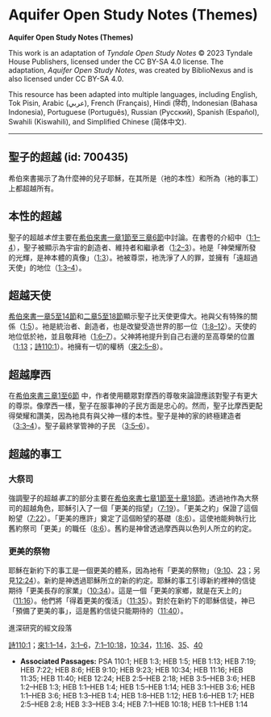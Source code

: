 # Aquifer Open Study Notes (Themes)

**Aquifer Open Study Notes (Themes)**

This work is an adaptation of *Tyndale Open Study Notes* © 2023 Tyndale House Publishers, licensed under the CC BY\-SA 4\.0 license. The adaptation, *Aquifer Open Study Notes*, was created by BiblioNexus and is also licensed under CC BY\-SA 4\.0\.

This resource has been adapted into multiple languages, including English, Tok Pisin, Arabic (عربي), French (Français), Hindi (हिंदी), Indonesian (Bahasa Indonesia), Portuguese (Português), Russian (Русский), Spanish (Español), Swahili (Kiswahili), and Simplified Chinese (简体中文).



--------------------------------

## 聖子的超越 (id: 700435)

希伯來書揭示了為什麼神的兒子耶穌，在其所是（衪的本性）和所為（衪的事工）上都超越所有。

本性的超越
-----

聖子的超越*本性*主要在[希伯來書一章1節至三章6節](https://ref.ly/Heb1:1-Heb3:6)中討論。在書卷的介紹中（[1:1–4](https://ref.ly/Heb1:1-Heb1:4)），聖子被顯示為宇宙的創造者、維持者和繼承者（[1:2–3](https://ref.ly/Heb1:2-Heb1:3)）。衪是「神榮耀所發的光輝，是神本體的真像」（[1:3](https://ref.ly/Heb1:3)）。衪被尊崇，衪洗淨了人的罪，並擁有「遠超過天使」的地位（[1:3–4](https://ref.ly/Heb1:3-Heb1:4)）。

超越天使
----

[希伯來書一章5至14節](https://ref.ly/Heb1:5-Heb1:14)和[二章5至18節](https://ref.ly/Heb2:5-Heb2:18)顯示聖子比天使更偉大。衪與父有特殊的關係（[1:5](https://ref.ly/Heb1:5)）。衪是統治者、創造者，也是改變受造世界的那一位（[1:8–12](https://ref.ly/Heb1:8-Heb1:12)）。天使的地位低於衪，並且敬拜衪（[1:6–7](https://ref.ly/Heb1:6-Heb1:7)）。父神將衪提升到自己右邊的至高尊榮的位置（[1:13](https://ref.ly/Heb1:13)；[詩110:1](https://ref.ly/Ps110:1)）。衪擁有一切的權柄（[來2:5–8](https://ref.ly/Heb2:5-Heb2:8)）。

超越摩西
----

在[希伯來書三章1至6節](https://ref.ly/Heb3:1-Heb3:6) 中，作者使用聽眾對摩西的尊敬來論證應該對聖子有更大的尊崇。像摩西一樣，聖子在服事神的子民方面是忠心的。然而，聖子比摩西更配得榮耀和讚美，因為衪具有與父神一樣的本性。聖子是神的家的終極建造者 （[3:3–4](https://ref.ly/Heb3:3-Heb3:4)）。聖子最終掌管神的子民 （[3:5–6](https://ref.ly/Heb3:5-Heb3:6)）。

超越的事工
-----

### 大祭司

強調聖子的超越*事工*的部分主要在[希伯來書七章1節至十章18節](https://ref.ly/Heb7:1-Heb10:18)。透過衪作為大祭司的超越角色，耶穌引入了一個「更美的指望」（[7:19](https://ref.ly/Heb7:19)）。「更美之約」保證了這個盼望（[7:22](https://ref.ly/Heb7:22)）。「更美的應許」奠定了這個盼望的基礎（[8:6](https://ref.ly/Heb8:6)）。這使衪能夠執行比舊約祭司「更美」的職任（[8:6](https://ref.ly/Heb8:6)）。舊約是神曾透過摩西與以色列人所立的約定。

### 更美的祭物

耶穌在新約下的事工是一個更美的體系，因為衪有「更美的祭物」（[9:10](https://ref.ly/Heb9:10)、[23](https://ref.ly/Heb9:23)；另見[12:24](https://ref.ly/Heb12:24)）。新約是神透過耶穌所立的新的約定。耶穌的事工引導新約裡神的信徒期待「更美長存的家業」（[10:34](https://ref.ly/Heb10:34)）。這是一個「更美的家鄉，就是在天上的」（[11:16](https://ref.ly/Heb11:16)）。他們將「得着更美的復活」（[11:35](https://ref.ly/Heb11:35)）。對於在新約下的耶穌信徒，神已「預備了更美的事」，這是舊約信徒只能期待的（[11:40](https://ref.ly/Heb11:40)）。

進深研究的經文段落

[詩110:1](https://ref.ly/Ps110:1)；[來1:1–14](https://ref.ly/Heb1:1-Heb1:14)，[3:1–6](https://ref.ly/Heb3:1-Heb3:6)，[7:1–10:18](https://ref.ly/Heb7:1-Heb10:18)，[10:34](https://ref.ly/Heb10:34)，[11:16](https://ref.ly/Heb11:16)、[35](https://ref.ly/Heb11:35)、[40](https://ref.ly/Heb11:40)

* **Associated Passages:** PSA 110:1; HEB 1:3; HEB 1:5; HEB 1:13; HEB 7:19; HEB 7:22; HEB 8:6; HEB 9:10; HEB 9:23; HEB 10:34; HEB 11:16; HEB 11:35; HEB 11:40; HEB 12:24; HEB 2:5–HEB 2:18; HEB 3:5–HEB 3:6; HEB 1:2–HEB 1:3; HEB 1:1–HEB 1:4; HEB 1:5–HEB 1:14; HEB 3:1–HEB 3:6; HEB 1:1–HEB 3:6; HEB 1:3–HEB 1:4; HEB 1:8–HEB 1:12; HEB 1:6–HEB 1:7; HEB 2:5–HEB 2:8; HEB 3:3–HEB 3:4; HEB 7:1–HEB 10:18; HEB 1:1–HEB 1:14

